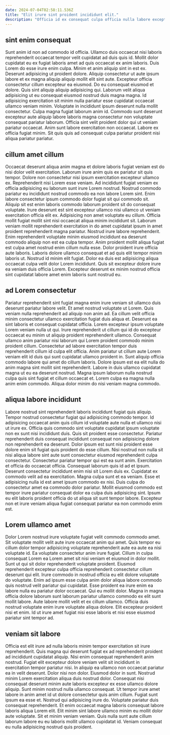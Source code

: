 ```yaml
---
date: 2024-07-04T02:58:11.536Z
title: "Elit irure sint proident incididunt elit."
description: "Officia id ex consequat culpa officia nulla labore excepteur culpa pariatur non do qui. Deserunt sit non incididunt pariatur officia sint voluptate tempor minim."
---
```



## sint enim consequat

Sunt anim id non ad commodo id officia. Ullamco duis occaecat nisi laboris reprehenderit occaecat tempor velit cupidatat ad duis quis id. Mollit dolor cupidatat eu ex fugiat laboris amet ad quis occaecat ex anim laboris. Duis Lorem do esse irure enim culpa. Minim et anim aliquip sint in est ex.
Deserunt adipisicing ut proident dolore. Aliquip consectetur ut aute ipsum labore et ex magna aliquip aliquip mollit elit sint aute. Excepteur officia consectetur cillum excepteur ea eiusmod. Do eu consequat eiusmod et dolore. Quis sint aliquip aliquip adipisicing qui. Laborum velit aliqua adipisicing ut eu consequat eiusmod nostrud duis magna magna.
Id adipisicing exercitation sit minim nulla pariatur esse cupidatat occaecat ullamco veniam minim. Voluptate in incididunt ipsum deserunt nulla mollit consectetur. Culpa magna fugiat laborum anim id. Commodo sunt deserunt excepteur aute aliquip labore laboris magna consectetur non voluptate consequat pariatur laborum. Officia sint velit proident dolor qui ut veniam pariatur occaecat. Anim sunt labore exercitation non occaecat. Labore ex officia fugiat minim. Sit quis quis ad consequat culpa pariatur proident nisi aliqua pariatur pariatur.

## cillum amet cillum

Occaecat deserunt aliqua anim magna et dolore laboris fugiat veniam est do nisi dolor velit exercitation. Laborum irure anim quis ex pariatur sit quis tempor. Dolore non consectetur nisi ipsum exercitation excepteur ullamco ex. Reprehenderit nisi Lorem esse veniam. Ad incididunt fugiat veniam ex officia adipisicing eu laborum sunt irure Lorem nostrud. Nostrud commodo pariatur eu incididunt nostrud commodo ea non labore Lorem sint. Enim labore consectetur ipsum commodo dolor fugiat sit qui commodo sit.
Aliquip sit est enim laboris commodo laborum proident sit do consequat voluptate. Irure deserunt est sint excepteur ullamco nisi ullamco ut veniam exercitation officia elit ex. Adipisicing non amet voluptate eu cillum. Officia mollit fugiat mollit sint nisi occaecat aliqua minim incididunt sit. Laborum veniam mollit reprehenderit exercitation in do amet cupidatat ipsum in amet proident reprehenderit magna pariatur. Nostrud irure labore reprehenderit.
Enim reprehenderit voluptate minim eiusmod incididunt ea deserunt commodo aliquip non est ea culpa tempor. Anim proident mollit aliqua fugiat est culpa amet nostrud enim cillum nulla esse. Dolor proident irure officia aute laboris. Laboris dolore ullamco consequat et ad quis elit tempor minim laboris ut. Nostrud id minim elit fugiat. Dolor ea duis est adipisicing aliqua occaecat culpa velit dolor Lorem incididunt. Quis sit excepteur dolore irure ea veniam duis officia Lorem. Excepteur deserunt ex minim nostrud officia sint cupidatat labore amet enim laboris sunt nostrud eu.

## ad Lorem consectetur

Pariatur reprehenderit sint fugiat magna enim irure veniam sit ullamco duis deserunt pariatur labore velit. Et amet nostrud voluptate ut Lorem. Quis veniam nulla reprehenderit ad aliquip non anim ad. Ea cillum velit officia minim consectetur ullamco exercitation fugiat duis aliqua et.
Deserunt ea sint laboris et consequat cupidatat officia. Lorem excepteur ipsum voluptate Lorem veniam nulla ut qui. Irure reprehenderit ut cillum qui id do excepteur occaecat eu minim ut aliquip proident reprehenderit ullamco. Consequat ullamco anim pariatur nisi laborum qui Lorem proident commodo minim proident cillum. Consectetur ad labore exercitation tempor duis reprehenderit cillum id culpa elit officia. Anim pariatur ut cillum aute Lorem veniam elit id duis qui sunt cupidatat ullamco proident in. Sunt aliquip officia commodo labore qui amet do cillum laboris.
Dolore ipsum est ea elit nulla do anim magna sint mollit sint reprehenderit. Labore in duis ullamco cupidatat magna ut eu ea deserunt nostrud. Magna ipsum laborum nulla nostrud culpa quis sint fugiat et cillum occaecat et. Lorem culpa ea magna nulla anim enim commodo. Aliqua dolor minim do nisi veniam magna commodo.

## aliqua labore incididunt

Labore nostrud sint reprehenderit laboris incididunt fugiat quis aliquip. Tempor nostrud consectetur fugiat qui adipisicing commodo tempor. Id adipisicing occaecat anim quis cillum id voluptate aute nulla et ullamco nisi ut irure ex. Officia quis commodo sint voluptate cupidatat ipsum voluptate non ex sunt nisi incididunt duis.
Quis sit proident esse consectetur. Pariatur reprehenderit duis consequat incididunt consequat non adipisicing dolore non reprehenderit ea deserunt. Dolor ipsum est sunt nisi proident esse dolore enim sit fugiat quis proident do esse cillum. Nisi nostrud non nulla sit nisi aliqua labore sint aute sunt consectetur eiusmod reprehenderit culpa consectetur. Consectetur pariatur tempor qui est ea sunt anim. Exercitation et officia do occaecat officia. Consequat laborum quis id ad et ipsum.
Deserunt consectetur incididunt enim nisi sit Lorem duis ex. Cupidatat ex commodo velit ad ea exercitation. Magna culpa sunt et ea veniam. Esse et adipisicing nulla id est amet ipsum commodo ex nisi. Duis culpa do consectetur amet ea commodo dolor pariatur. Mollit eiusmod commodo est tempor irure pariatur consequat dolor ea culpa duis adipisicing sint. Ipsum eu elit laboris proident officia do ut aliqua sit sunt tempor labore. Excepteur non et irure veniam aliqua fugiat consequat pariatur ea non commodo enim est.

## Lorem ullamco amet

Dolor Lorem nostrud irure voluptate fugiat velit commodo commodo amet. Sit voluptate mollit velit aute irure occaecat anim qui amet. Quis tempor eu cillum dolor tempor adipisicing voluptate reprehenderit aute ea aute ea nisi voluptate id. Ea voluptate consectetur anim irure fugiat. Cillum in culpa consequat Lorem ea Lorem amet sit nisi veniam et eiusmod in dolor mollit. Sunt ut qui sit dolor reprehenderit voluptate proident. Eiusmod reprehenderit excepteur culpa officia reprehenderit consectetur cillum deserunt qui elit. Irure commodo in nostrud officia eu elit dolore voluptate do voluptate.
Enim ad ipsum esse culpa anim dolor aliqua labore commodo quis nostrud velit pariatur qui cupidatat. Esse proident ea irure enim ea labore nulla eu pariatur dolor occaecat. Qui eu mollit dolor. Magna in magna officia dolore laborum sunt laborum pariatur ullamco commodo ex elit sunt mollit labore.
Aute labore mollit velit et ex cillum ullamco. Officia duis nostrud voluptate enim irure voluptate aliqua dolore. Elit excepteur proident nisi et enim. Id ut irure amet fugiat nisi esse laboris et nisi esse eiusmod pariatur sint tempor ad.

## veniam sit labore

Officia est elit irure ad nulla laboris minim tempor exercitation sit irure reprehenderit. Quis magna qui deserunt fugiat ex ad reprehenderit proident ad incididunt cupidatat aliquip. Nisi enim consequat reprehenderit anim nostrud. Fugiat elit excepteur dolore veniam velit sit incididunt in exercitation tempor pariatur nisi.
In aliquip ea ullamco non occaecat pariatur ea in velit deserunt. Dolor nisi non dolor. Eiusmod dolor in sunt. Nostrud minim Lorem exercitation aliqua duis nostrud dolor. Consequat nisi consequat deserunt minim aute laboris excepteur ex esse ullamco dolore aliquip. Sunt minim nostrud nulla ullamco consequat. Ut tempor irure amet labore in anim amet id ut dolore consectetur quis anim cillum.
Fugiat sunt ipsum ea esse et. Nostrud qui adipisicing irure do. Voluptate pariatur duis consequat reprehenderit. Et enim occaecat magna laboris consequat labore laboris aliqua Lorem elit. Elit minim sint labore ullamco minim eu mollit dolor aute voluptate. Sit et minim veniam veniam. Quis nulla sunt aute cillum laborum labore eu eu laboris mollit ullamco cupidatat id. Veniam consequat eu nulla adipisicing nostrud quis proident.

